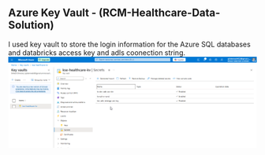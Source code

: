 ## Azure Key Vault - (RCM-Healthcare-Data-Solution)
I used key vault to store the login information for the Azure SQL databases and databricks access key and adls coonection string.
![Architecture Diagram](../screenshots/key-vault/key-vault.png)
